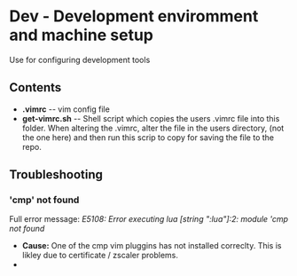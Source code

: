 # Dev - Development enviromment and machine setup
Use for configuring development tools

## Contents
* **.vimrc** -- vim config file
* **get-vimrc.sh** -- Shell script which copies the users .vimrc file into this
folder. When altering the .vimrc, alter the file in the users directory, (not 
the one here) and then run this scrip to copy for saving the file to the repo.

## Troubleshooting
### 'cmp' not found
Full error message: *E5108: Error executing lua [string ":lua"]:2: module 'cmp not found*
* **Cause:** One of the cmp vim pluggins has not installed correclty. This is likley due to certificate / zscaler problems.
*
